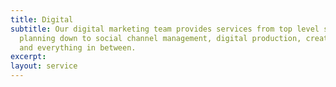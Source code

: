 ```yaml
---
title: Digital
subtitle: Our digital marketing team provides services from top level strategic campaign
  planning down to social channel management, digital production, creative support,
  and everything in between.
excerpt: 
layout: service
---
```


